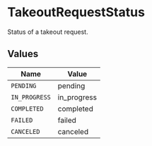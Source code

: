 # TakeoutRequestStatus

Status of a takeout request.


## Values

| Name          | Value         |
| ------------- | ------------- |
| `PENDING`     | pending       |
| `IN_PROGRESS` | in_progress   |
| `COMPLETED`   | completed     |
| `FAILED`      | failed        |
| `CANCELED`    | canceled      |